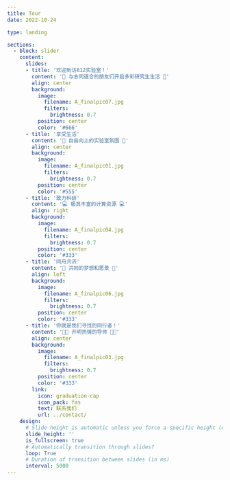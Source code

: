 ```yaml
---
title: Tour
date: 2022-10-24

type: landing

sections:
  - block: slider
    content:
      slides:
      - title: '欢迎到访812实验室！'
        content: '👋 与志同道合的朋友们开启多彩研究生生活 👋'
        align: center
        background:
          image:
            filename: A_finalpic07.jpg
            filters:
              brightness: 0.7
          position: center
          color: '#666'
      - title: '享受生活'
        content: '🤩 自由向上的实验室氛围 🤩'
        align: center
        background:
          image:
            filename: A_finalpic01.jpg
            filters:
              brightness: 0.7
          position: center
          color: '#555'
      - title: '致力科研'
        content: '💻 极其丰富的计算资源 💻'
        align: right
        background:
          image:
            filename: A_finalpic04.jpg
            filters:
              brightness: 0.7
          position: center
          color: '#333'
      - title: '同舟共济'
        content: '🛫 共同的梦想和愿景 🛫'
        align: left
        background:
          image:
            filename: A_finalpic06.jpg
            filters:
              brightness: 0.7
          position: center
          color: '#333'
      - title: '你就是我们寻找的同行者！'
        content: '👩‍🏫‍ 开明热情的导师 👩‍🏫‍'
        align: center
        background:
          image:
            filename: A_finalpic03.jpg
            filters:
              brightness: 0.7
          position: center
          color: '#333'
        link:
          icon: graduation-cap
          icon_pack: fas
          text: 联系我们
          url: ../contact/
    design:
      # Slide height is automatic unless you force a specific height (e.g. '400px')
      slide_height: ''
      is_fullscreen: true
      # Automatically transition through slides?
      loop: True
      # Duration of transition between slides (in ms)
      interval: 5000
---
```


